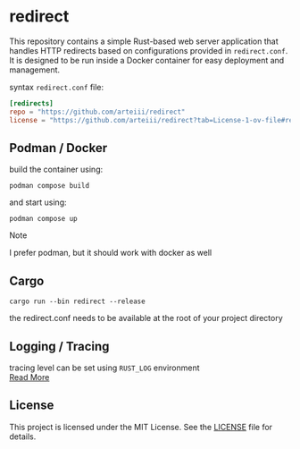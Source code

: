 # redirect

This repository contains a simple Rust-based web server application
that handles HTTP redirects based on configurations provided in `redirect.conf`.  
It is designed to be run inside a Docker container for easy deployment and management.

syntax `redirect.conf` file:

```toml
[redirects]
repo = "https://github.com/arteiii/redirect"
license = "https://github.com/arteiii/redirect?tab=License-1-ov-file#readme"
```


## Podman / Docker

build the container using:

```shell
podman compose build
```

and start using:

```shell
podman compose up
```

> [!NOTE]
> I prefer podman, but it should work with docker as well

## Cargo

```shell
cargo run --bin redirect --release
```

the redirect.conf needs to be available at the root of your project directory

## Logging / Tracing

tracing level can be set using `RUST_LOG` environment  
[Read More](https://docs.rs/env_logger/latest/env_logger/#enabling-logging)

## License

This project is licensed under the MIT License. See the [LICENSE](LICENSE-MIT) file for details.